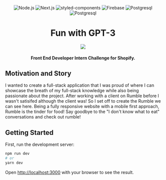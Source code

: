 <div align="center" width="100%">
  <img src="https://img.shields.io/badge/node.js-6DA55F?style=for-the-badge&logo=node.js&logoColor=white" alt="Node.js" />
  <img src="https://img.shields.io/badge/Next-black?style=for-the-badge&logo=next.js&logoColor=white" alt="Next.js" />
  <img src="https://img.shields.io/badge/styled--components-DB7093?style=for-the-badge&logo=styled-components&logoColor=white" alt="styled-components" />
  <img src="https://img.shields.io/badge/firebase-%23039BE5.svg?style=for-the-badge&logo=firebase" alt="Firebase" />
  <img src="https://img.shields.io/badge/postgres-%23316192.svg?style=for-the-badge&logo=postgresql&logoColor=white" alt="Postgresql" />
  <img src="https://img.shields.io/badge/AWS-%23FF9900.svg?style=for-the-badge&logo=amazon-aws&logoColor=white" alt="Postgresql" />
</div>

<h1 align="center">Fun with GPT-3</h1>

<div align="center" width="100%">
    <img src="#">
</div>

<h4 align="center">Front End Developer Intern Challenge for Shopify.</h4>

## Motivation and Story
I wanted to create a full-stack application that I was proud of where I can showcase the breath of my full-stack knowledge while also being passionate about the project. After working with a client on Rumble before I wasn't satisifed although the client was! So I set off to create the Rumble we can see here. Being a fully responsive website with a mobile first approach, Rumble is the tinder for food! Say goodbye to the "I don't know what to eat" conversations and check out rumble! 

## Getting Started

First, run the development server:

```bash
npm run dev
# or
yarn dev
```

Open [http://localhost:3000](http://localhost:3000) with your browser to see the result.
